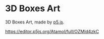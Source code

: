 # 3D Boxes Art
3D Boxes Art, made by [p5.js](https://p5js.org/).

https://editor.p5js.org/Atamol/full/OZMId4zkC
